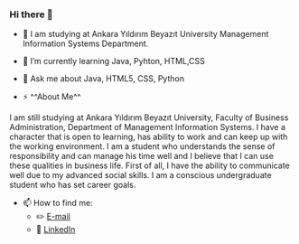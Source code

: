 ### Hi there 👋



- 🔭 I am studying at Ankara Yıldırım Beyazıt University Management Information Systems Department. 
- 🌱 I’m currently learning Java, Pyhton, HTML,CSS 
- 💬 Ask me about Java, HTML5, CSS, Python 

- ⚡ ^^About Me^^

I am still studying at Ankara Yıldırım Beyazıt University, Faculty of Business Administration, Department of Management Information Systems. I have a character that is open to learning, has ability to work and can keep up with the working environment. I am a student who understands the sense of responsibility and can manage his time well and I believe that I can use these qualities in business life. First of all, I have the ability to communicate well due to my advanced social skills. I am a conscious undergraduate student who has set career goals.
- 📫 How to find me: 
  - :pencil2: [E-mail](duygucgun@gmail.com)
  - :office: [LinkedIn](https://www.linkedin.com/duygu-ucgun1/)

